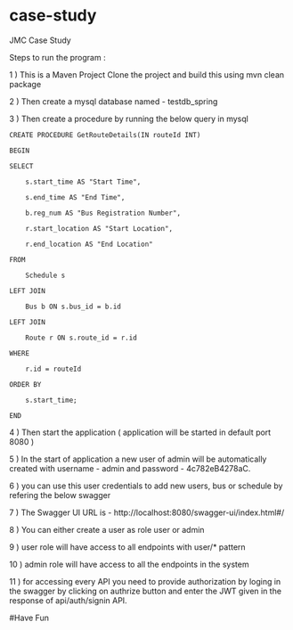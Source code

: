# case-study
 JMC Case Study

Steps to run the program :

1 ) This is a Maven Project Clone the project and build this using mvn clean package

2 ) Then create a mysql database named - testdb_spring

3 ) Then create a procedure by running the below query in mysql 

    CREATE PROCEDURE GetRouteDetails(IN routeId INT)

    BEGIN

    SELECT
    
        s.start_time AS "Start Time",
        
        s.end_time AS "End Time",
        
        b.reg_num AS "Bus Registration Number",
        
        r.start_location AS "Start Location",
        
        r.end_location AS "End Location"
        
    FROM
    
        Schedule s
        
    LEFT JOIN
    
        Bus b ON s.bus_id = b.id
        
    LEFT JOIN
    
        Route r ON s.route_id = r.id
        
    WHERE
    
        r.id = routeId
        
    ORDER BY
    
        s.start_time;
        
    END

4 ) Then start the application ( application will be started in default port 8080 ) 

5 ) In the start of application a new user of admin will be automatically created with username - admin and password - 4c782eB4278aC.

6 ) you can use this user credentials to add new users, bus or schedule by refering the below swagger

7 ) The Swagger UI URL is - http://localhost:8080/swagger-ui/index.html#/

8 ) You can either create a user as role user or admin

9 ) user role will have access to all endpoints with user/* pattern

10 ) admin role will have access to all the endpoints in the system

11 ) for accessing every API you need to provide authorization by loging in the swagger by clicking on authrize button and enter the JWT given in the response of api/auth/signin API.

#Have Fun

